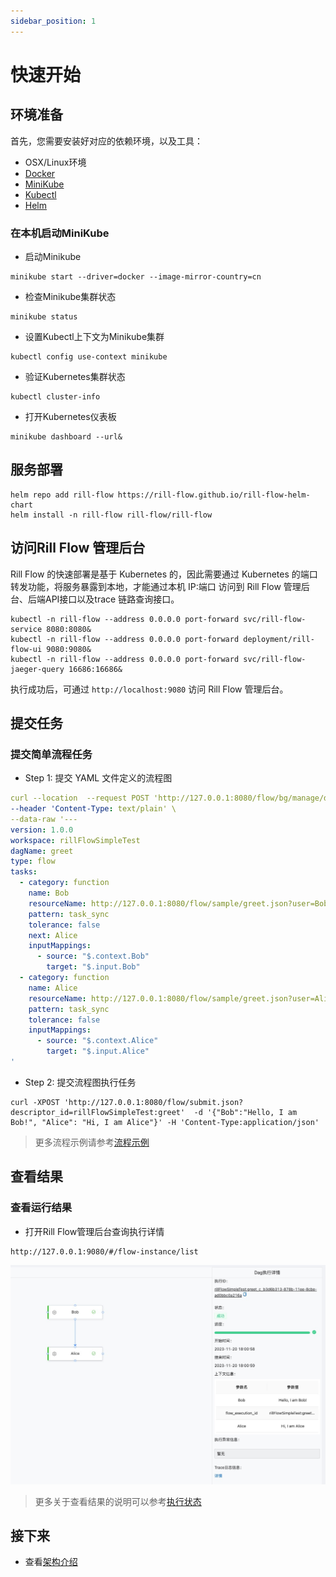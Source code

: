 ```yaml
---
sidebar_position: 1
---
```


# 快速开始

## 环境准备

首先，您需要安装好对应的依赖环境，以及工具：

- OSX/Linux环境
- [Docker](https://www.docker.com/) 
- [MiniKube](https://minikube.sigs.k8s.io)
- [Kubectl](https://kubernetes.io/zh-cn/docs/reference/kubectl/kubectl/)
- [Helm](https://helm.sh)


### 在本机启动MiniKube
- 启动Minikube
```
minikube start --driver=docker --image-mirror-country=cn
```

- 检查Minikube集群状态

```
minikube status
```

- 设置Kubectl上下文为Minikube集群

```
kubectl config use-context minikube
```

- 验证Kubernetes集群状态

```
kubectl cluster-info
```

- 打开Kubernetes仪表板

```
minikube dashboard --url&
```


## 服务部署

```shell
helm repo add rill-flow https://rill-flow.github.io/rill-flow-helm-chart
helm install -n rill-flow rill-flow/rill-flow
```

## 访问Rill Flow 管理后台

Rill Flow 的快速部署是基于 Kubernetes 的，因此需要通过 Kubernetes 的端口转发功能，将服务暴露到本地，才能通过本机 IP:端口 访问到 Rill Flow 管理后台、后端API接口以及trace 链路查询接口。


```shell
kubectl -n rill-flow --address 0.0.0.0 port-forward svc/rill-flow-service 8080:8080&
kubectl -n rill-flow --address 0.0.0.0 port-forward deployment/rill-flow-ui 9080:9080&
kubectl -n rill-flow --address 0.0.0.0 port-forward svc/rill-flow-jaeger-query 16686:16686&
```

执行成功后，可通过 `http://localhost:9080` 访问 Rill Flow 管理后台。

## 提交任务

### 提交简单流程任务

- Step 1: 提交 YAML 文件定义的流程图

```yaml
curl --location  --request POST 'http://127.0.0.1:8080/flow/bg/manage/descriptor/add_descriptor.json?business_id=rillFlowSimpleTest&feature_name=greet&alias=release' \
--header 'Content-Type: text/plain' \
--data-raw '---
version: 1.0.0
workspace: rillFlowSimpleTest
dagName: greet
type: flow
tasks:
  - category: function
    name: Bob 
    resourceName: http://127.0.0.1:8080/flow/sample/greet.json?user=Bob
    pattern: task_sync
    tolerance: false
    next: Alice
    inputMappings:
      - source: "$.context.Bob"
        target: "$.input.Bob"
  - category: function
    name: Alice 
    resourceName: http://127.0.0.1:8080/flow/sample/greet.json?user=Alice
    pattern: task_sync
    tolerance: false
    inputMappings:
      - source: "$.context.Alice"
        target: "$.input.Alice"
'
```

- Step 2: 提交流程图执行任务
  
```curl
curl -XPOST 'http://127.0.0.1:8080/flow/submit.json?descriptor_id=rillFlowSimpleTest:greet'  -d '{"Bob":"Hello, I am Bob!", "Alice": "Hi, I am Alice"}' -H 'Content-Type:application/json'
```

> 更多流程示例请参考[流程示例](02-sample.md)

## 查看结果

### 查看运行结果

- 打开Rill Flow管理后台查询执行详情

```cURL
http://127.0.0.1:9080/#/flow-instance/list
```

![示意图](assets/flow_sample.jpg)

> 更多关于查看结果的说明可以参考[执行状态](../user-guide/04-execution/03-status.md)
## 接下来

- 查看[架构介绍](../user-guide/01-arch.md)
